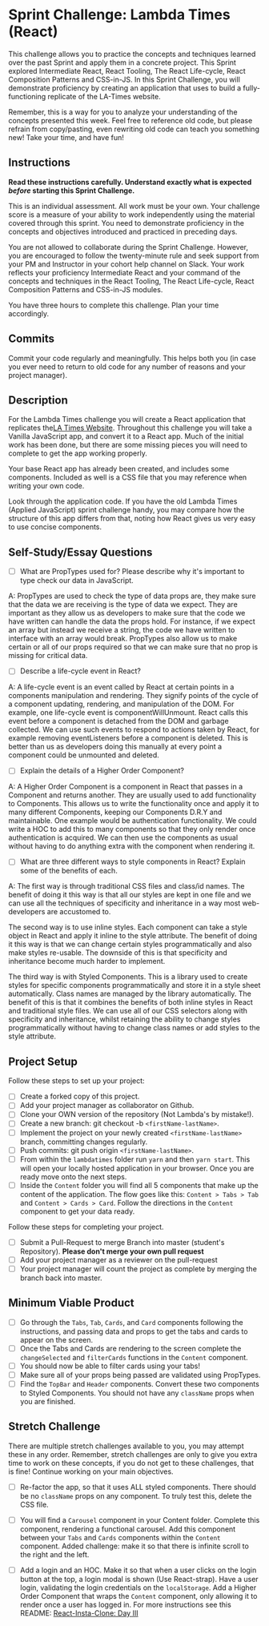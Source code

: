 # Sprint Challenge: Lambda Times (React)

This challenge allows you to practice the concepts and techniques learned over the past Sprint and apply them in a concrete project. This Sprint explored Intermediate React, React Tooling, The React Life-cycle, React Composition Patterns and CSS-in-JS. In this Sprint Challenge, you will demonstrate proficiency by creating an application that uses to build a fully-functioning replicate of the LA-Times website.

Remember, this is a way for you to analyze your understanding of the concepts presented this week. Feel free to reference old code, but please refrain from copy/pasting, even rewriting old code can teach you something new! Take your time, and have fun!

## Instructions

**Read these instructions carefully. Understand exactly what is expected _before_ starting this Sprint Challenge.**

This is an individual assessment. All work must be your own. Your challenge score is a measure of your ability to work independently using the material covered through this sprint. You need to demonstrate proficiency in the concepts and objectives introduced and practiced in preceding days.

You are not allowed to collaborate during the Sprint Challenge. However, you are encouraged to follow the twenty-minute rule and seek support from your PM and Instructor in your cohort help channel on Slack. Your work reflects your proficiency Intermediate React and your command of the concepts and techniques in the React Tooling, The React Life-cycle, React Composition Patterns and CSS-in-JS modules.

You have three hours to complete this challenge. Plan your time accordingly.

## Commits

Commit your code regularly and meaningfully. This helps both you (in case you ever need to return to old code for any number of reasons and your project manager).

## Description

For the Lambda Times challenge you will create a React application that replicates the[LA Times Website](http://www.latimes.com). Throughout this challenge you will take a Vanilla JavaScript app, and convert it to a React app. Much of the initial work has been done, but there are some missing pieces you will need to complete to get the app working properly.

Your base React app has already been created, and includes some components. Included as well is a CSS file that you may reference when writing your own code.

Look through the application code. If you have the old Lambda Times (Applied JavaScript) sprint challenge handy, you may compare how the structure of this app differs from that, noting how React gives us very easy to use concise components.

## Self-Study/Essay Questions

- [ ] What are PropTypes used for? Please describe why it's important to type check our data in JavaScript. 

A: PropTypes are used to check the type of data props are, they make sure that the data we are receiving is the type of data we expect. They are important as they allow us as developers to make sure that the code we have written can handle the data the props hold. For instance, if we expect an array but instead we receive a string, the code we have written to interface with an array would break. PropTypes also allow us to make certain or all of our props required so that we can make sure that no prop is missing for critical data. 

- [ ] Describe a life-cycle event in React? 

A: A life-cycle event is an event called by React at certain points in a components manipulation and rendering. They signify points of the cycle of a component updating, rendering, and manipulation of the DOM. For example, one life-cycle event is componentWillUnmount. React calls this event before a component is detached from the DOM and garbage collected. We can use such events to respond to actions taken by React, for example removing eventListeners before a component is deleted. This is better than us as developers doing this manually at every point a component could be unmounted and deleted.

- [ ] Explain the details of a Higher Order Component? 

A: A Higher Order Component is a component in React that passes in a Component and returns another. They are usually used to add functionality to Components. This allows us to write the functionality once and apply it to many different Components, keeping our Components D.R.Y and maintainable. One example would be authentication functionality. We could write a HOC to add this to many components so that they only render once authentication is acquired. We can then use the components as usual without having to do anything extra with the component when rendering it. 

- [ ] What are three different ways to style components in React? Explain some of the benefits of each. 

A: The first way is through traditional CSS files and class/id names. The benefit of doing it this way is that all our styles are kept in one file and we can use all the techniques of specificity and inheritance in a way most web-developers are accustomed to. 

The second way is to use inline styles. Each component can take a style object in React and apply it inline to the style attribute. The benefit of doing it this way is that we can change certain styles programmatically and also make styles re-usable. The downside of this is that specificity and inheritance become much harder to implement. 

The third way is with Styled Components. This is a library used to create styles for specific components programmatically and store it in a style sheet automatically. Class names are managed by the library automatically. The benefit of this is that it combines the benefits of both inline styles in React and traditional style files. We can use all of our CSS selectors along with specificity and inheritance, whilst retaining the ability to change styles programmatically without having to change class names or add styles to the style attribute.


## Project Setup

Follow these steps to set up your project:

- [ ] Create a forked copy of this project.
- [ ] Add your project manager as collaborator on Github.
- [ ] Clone your OWN version of the repository (Not Lambda's by mistake!).
- [ ] Create a new branch: git checkout -b `<firstName-lastName>`.
- [ ] Implement the project on your newly created `<firstName-lastName>` branch, committing changes regularly.
- [ ] Push commits: git push origin `<firstName-lastName>`.
- [ ] From within the `lambdatimes` folder run `yarn` and then `yarn start`. This will open your locally hosted application in your browser. Once you are ready move onto the next steps.
- [ ] Inside the `Content` folder you will find all 5 components that make up the content of the application. The flow goes like this: `Content > Tabs > Tab` and `Content > Cards > Card`. Follow the directions in the `Content` component to get your data ready.

Follow these steps for completing your project.

- [ ] Submit a Pull-Request to merge <firstName-lastName> Branch into master (student's Repository). **Please don't merge your own pull request**
- [ ] Add your project manager as a reviewer on the pull-request
- [ ] Your project manager will count the project as complete by merging the branch back into master.

## Minimum Viable Product

- [ ] Go through the `Tabs`, `Tab`, `Cards`, and `Card` components following the instructions, and passing data and props to get the tabs and cards to appear on the screen.
- [ ] Once the Tabs and Cards are rendering to the screen complete the `changeSelected` and `filterCards` functions in the `Content` component.
- [ ] You should now be able to filter cards using your tabs!
- [ ] Make sure all of your props being passed are validated using PropTypes.
- [ ] Find the `TopBar` and `Header` components. Convert these two components to Styled Components. You should not have any `className` props when you are finished.

## Stretch Challenge

There are multiple stretch challenges available to you, you may attempt these in any order. Remember, stretch challenges are only to give you extra time to work on these concepts, if you do not get to these challenges, that is fine! Continue working on your main objectives.

- [ ] Re-factor the app, so that it uses ALL styled components. There should be no `className` props on any component. To truly test this, delete the CSS file.

- [ ] You will find a `Carousel` component in your Content folder. Complete this component, rendering a functional carousel. Add this component between your `Tabs` and `Cards` components within the `Content` component. Added challenge: make it so that there is infinite scroll to the right and the left.

- [ ] Add a login and an HOC. Make it so that when a user clicks on the login button at the top, a login modal is shown (Use React-strap). Have a user login, validating the login credentials on the `localStorage`. Add a Higher Order Component that wraps the `Content` component, only allowing it to render once a user has logged in. For more instructions see this README: [React-Insta-Clone: Day III](https://github.com/LambdaSchool/React-Insta-Clone/blob/master/DAY_THREE_README.md#tasks-day-iii)
